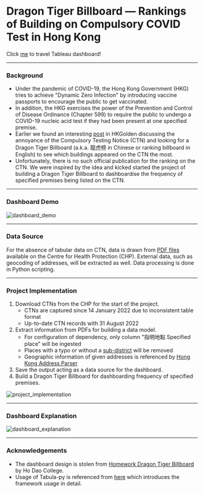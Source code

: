 # Dragon Tiger Billboard — Rankings of Building on Compulsory COVID Test in Hong Kong
Click [me](https://public.tableau.com/app/profile/jackcky/viz/HongKongCompulsoryTestingNoticeDragonTigerBillboard/DTB) to travel Tableau dashboard!

---
### Background
- Under the pandemic of COVID-19, the Hong Kong Government (HKG) tries to achieve "Dynamic Zero Infection" by introducing vaccine passports to encourage the public to get vaccinated.
- In addition, the HKG exercises the power of the Prevention and Control of Disease Ordinance (Chapter 599) to require the public to undergo a COVID-19 nucleic acid test if they had been present at one specified premise.
- Earlier we found an interesting [post](https://forum.hkgolden.com/thread/7600216/page/1) in HKGolden discussing the annoyance of the Compulsory Testing Notice (CTN) and looking for a Dragon Tiger Billboard (a.k.a. 龍虎榜 in Chinese or ranking billboard in English) to see which buildings appeared on the CTN the most.
- Unfortunately, there is no such official publication for the ranking on the CTN. We were inspired by the idea and kicked started the project of building a Dragon Tiger Billboard to dashboardise the frequency of specified premises being listed on the CTN.

---
### Dashboard Demo
![dashboard_demo](https://github.com/Jack-cky/DTB-Rankings_of_Building_on_Compulsory_COVID_Test/blob/main/imgs/dashboard_demo.gif)

---
### Data Source
For the absence of tabular data on CTN, data is drawn from [PDF files](https://www.chp.gov.hk/en/features/105294.html) available on the Centre for Health Protection (CHP). External data, such as geocoding of addresses, will be extracted as well. Data processing is done in Python scripting.

---
### Project Implementation
1. Download CTNs from the CHP for the start of the project.
    -  CTNs are captured since 14 January 2022 due to inconsistent table format
    -  Up-to-date CTN records with 31 August 2022
2. Extract information from PDFs for building a data model.
    -  For configuration of dependency, only column "指明地點 Specified place" will be ingested
    -  Places with a typo or without a [sub-district](https://www.rvd.gov.hk/doc/tc/hkpr15/06.pdf) will be removed
    -  Geographic information of given addresses is referenced by [Hong Kong Address Parser](https://github.com/chunlaw/HKAddressParser)
3. Save the output acting as a data source for the dashboard.
4. Build a Dragon Tiger Billboard for dashboarding frequency of specified premises.

![project_implementation](https://github.com/Jack-cky/DTB-Rankings_of_Building_on_Compulsory_COVID_Test/blob/main/imgs/project_implementation.png)

---
### Dashboard Explanation
![dashboard_explanation](https://github.com/Jack-cky/DTB-Rankings_of_Building_on_Compulsory_COVID_Test/blob/main/imgs/dashboard_explanation.png)

---
### Acknowledgements
- The dashboard design is stolen from [Homework Dragon Tiger Billboard](https://hodao.edu.hk/CustomPage/131/2020-2021_05月份交齊功課龍虎榜.jpg) by Ho Dao College.
- Usage of Tabula-py is referenced from [here](https://aegis4048.github.io/parse-pdf-files-while-retaining-structure-with-tabula-py) which introduces the framework usage in detail.
